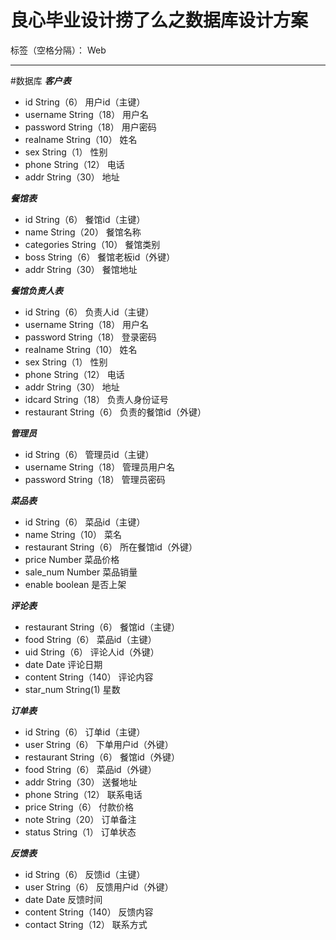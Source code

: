 ﻿# 良心毕业设计捞了么之数据库设计方案

标签（空格分隔）： Web

---
#数据库
***客户表***

 - id String（6） 用户id（主键）
 - username String（18） 用户名
 - password String（18） 用户密码
 - realname String（10） 姓名
 - sex String（1） 性别
 - phone String（12） 电话
 - addr String（30） 地址

***餐馆表***

 - id String（6） 餐馆id（主键）
 - name String（20） 餐馆名称
 - categories String（10） 餐馆类别
 - boss String（6） 餐馆老板id（外键）
 - addr String（30） 餐馆地址

***餐馆负责人表***

 - id String（6） 负责人id（主键）
 - username String（18） 用户名
 - password String（18） 登录密码
 - realname String（10） 姓名
 - sex String（1） 性别
 - phone String（12） 电话
 - addr String（30） 地址
 - idcard String（18） 负责人身份证号
 - restaurant String（6） 负责的餐馆id（外键）

***管理员***

 - id String（6） 管理员id（主键）
 - username String（18） 管理员用户名
 - password String（18） 管理员密码

***菜品表***

 - id String（6） 菜品id（主键）
 - name String（10） 菜名
 - restaurant String（6） 所在餐馆id（外键）
 - price Number 菜品价格
 - sale_num Number 菜品销量
 - enable boolean 是否上架
 
***评论表***

 - restaurant String（6） 餐馆id（主键）
 - food String（6） 菜品id（主键）
 - uid String（6） 评论人id（外键）
 - date Date 评论日期
 - content String（140） 评论内容
 - star_num String(1) 星数

***订单表***

 - id String（6） 订单id（主键）
 - user String（6） 下单用户id（外键）
 - restaurant String（6） 餐馆id（外键）
 - food String（6） 菜品id（外键）
 - addr String（30） 送餐地址
 - phone String（12） 联系电话
 - price String（6） 付款价格
 - note String（20） 订单备注
 - status String（1） 订单状态
 
***反馈表***

 - id String（6） 反馈id（主键）
 - user String（6） 反馈用户id（外键）
 - date Date 反馈时间
 - content String（140） 反馈内容
 - contact String（12） 联系方式